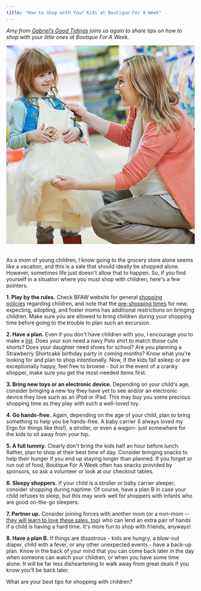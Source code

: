 ```yaml
---
title: "How to Shop with Your Kids at Boutique For A Week"
---
```


_Amy from_ [_Gabriel’s Good Tidings_](http://gabrielsgoodtidings.blogspot.com/) _joins us again to share tips on how to shop with your little ones at Boutique For A Week._

![](/img/blog/shop-wkids.jpg) 

As a mom of young children, I know going to the grocery store alone seems like a vacation, and this is a sale that should ideally be shopped alone. However, sometimes life just doesn't allow that to happen. So, if you find yourself in a situation where you must shop with children, here's a few pointers.

**1\. Play by the rules.** Check BFAW website for general [shopping policies](/shoppers/about-bringing-children/) regarding children, and note that the [pre-shopping times](/shoppers/first-time-moms/) for new, expecting, adopting, and foster moms has additional restrictions on bringing children. Make sure you are allowed to bring children during your shopping time before going to the trouble to plan such an excursion.

**2\. Have a plan.** Even if you don't have children with you, I encourage you to make a [list](/how-to-make-your-shopping-list-2/). Does your son need a navy Polo shirt to match those cute shorts? Does your daughter need shoes for school? Are you planning a Strawberry Shortcake birthday party in coming months? Know what you're looking for and plan to shop intentionally. Now, if the kids fall asleep or are exceptionally happy, feel free to browse - but in the event of a cranky shopper, make sure you get the most-needed items first.

**3\. Bring new toys or an electronic device.** Depending on your child's age, consider bringing a new toy they have yet to see and/or an electronic device they love such as an iPod or iPad. This may buy you some precious shopping time as they play with such a well-loved toy.

**4\. Go hands-free.** Again, depending on the age of your child, plan to bring something to help you be hands-free. A baby carrier (I always loved my Ergo for things like this!), a stroller, or even a wagon- just somewhere for the kids to sit away from your hip.

**5\. A full tummy.** Clearly don't bring the kids half an hour before lunch. Rather, plan to shop at their best time of day. Consider bringing snacks to help their hunger if you end up staying longer than planned. If you forget or run out of food, Boutique For A Week often has snacks provided by sponsors, so ask a volunteer or look at our checkout tables.

**6\. Sleepy shoppers.** If your child is a stroller or baby carrier sleeper, consider shopping during naptime. Of course, have a plan B in case your child refuses to sleep, but this may work well for shoppers with infants who are good on-the-go sleepers.

**7\. Partner up.** Consider joining forces with another mom (or a non-mom -- [they will learn to love these sales, too](/you-dont-have-to-be-a-mom-to-shop-4/)) who can lend an extra pair of hands if a child is having a hard time. It's more fun to shop with friends, anyways!

**8\. Have a plan B.** If things are disastrous - kids are hungry, a blow-out diaper, child with a fever, or any other unexpected events - have a back-up plan. Know in the back of your mind that you can come back later in the day when someone can watch your children, or when you have some time alone. It will be far less disheartening to walk away from great deals if you know you'll be back later.

What are your best tips for shopping with children?
